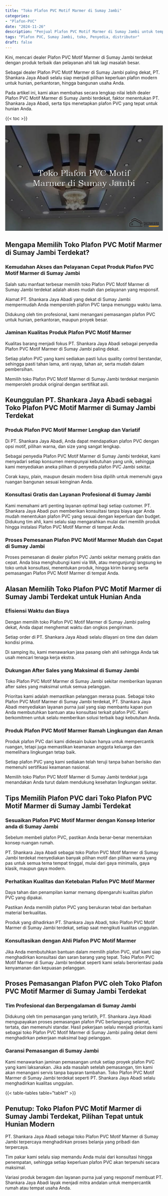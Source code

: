 ```yaml
---
title: "Toko Plafon PVC Motif Marmer di Sumay Jambi"
categories: 
- "Plafon-PVC"
date: "2024-11-26"
description: "Penjual Plafon PVC Motif Marmer di Sumay Jambi untuk tempat tinggal, kantor, dan toko. Material terbaik, pilihan motif, variasi warna modern, dengan servis pemasangan ditangani oleh tenaga ahli berpengalaman dan garansi resmi!|Servis distribusi Plafon PVC Motif Marmer di Sumay Jambi bagi keperluan rumah, perkantoran, maupun ritel, beserta plafon unggulan dan pemasangan oleh tenaga ahli profesional dan jaminan resmi.|Solusi Plafon PVC Motif Marmer di Sumay Jambi yang terbukti bagi tempat tinggal, perkantoran, serta gerai, dengan produk unggulan dan penempatan oleh teknisi ahli serta garansi resmi.|Distribusi Plafon PVC Motif Marmer di Sumay Jambi bagi rumah, kantor, serta toko, dengan produk terbaik dan instalasi ditangani oleh teknisi profesional, lengkap dengan garansi resmi.}"
tags: "Plafon PVC, Sumay Jambi, toko, Penyedia, distributor"
draft: false
---
```


Kini, mencari dealer Plafon PVC Motif Marmer di Sumay Jambi terdekat dengan produk terbaik dan pelayanan ahli tak lagi masalah besar.

Sebagai dealer Plafon PVC Motif Marmer di Sumay Jambi paling dekat, PT. Shankara Jaya Abadi selalu siap menjadi pilihan keperluan plafon modern untuk hunian, perkantoran, hingga bangunan usaha Anda.

Pada artikel ini, kami akan membahas secara lengkap nilai lebih dealer Plafon PVC Motif Marmer di Sumay Jambi terdekat, faktor menentukan PT. Shankara Jaya Abadi, serta tips menetapkan plafon PVC yang tepat untuk hunian Anda.

{{< toc >}}

![Toko Plafon PVC Motif Marmer di Sumay Jambi](/images/Plafon-PVC/Toko-Plafon-PVC-Motif-Marmer-di-Sumay-Jambi.png)


## Mengapa Memilih Toko Plafon PVC Motif Marmer di Sumay Jambi Terdekat?

### Kemudahan Akses dan Pelayanan Cepat Produk Plafon PVC Motif Marmer di Sumay Jambi

Salah satu manfaat terbesar memilih toko Plafon PVC Motif Marmer di Sumay Jambi terdekat adalah akses mudah dan pelayanan yang responsif.

Alamat PT. Shankara Jaya Abadi yang dekat di Sumay Jambi mempermudah Anda memperoleh plafon PVC tanpa menunggu waktu lama.

Didukung oleh tim profesional, kami menangani pemasangan plafon PVC untuk hunian, perkantoran, maupun proyek besar.

### Jaminan Kualitas Produk Plafon PVC Motif Marmer

Kualitas barang menjadi fokus PT. Shankara Jaya Abadi sebagai penyedia Plafon PVC Motif Marmer di Sumay Jambi paling dekat.

Setiap plafon PVC yang kami sediakan pasti lulus quality control berstandar, sehingga pasti tahan lama, anti rayap, tahan air, serta mudah dalam pembersihan.

Memilih toko Plafon PVC Motif Marmer di Sumay Jambi terdekat menjamin memperoleh produk original dengan sertifikat asli.

## Keunggulan PT. Shankara Jaya Abadi sebagai Toko Plafon PVC Motif Marmer di Sumay Jambi Terdekat

### Produk Plafon PVC Motif Marmer Lengkap dan Variatif

Di PT. Shankara Jaya Abadi, Anda dapat mendapatkan plafon PVC dengan opsi motif, pilihan warna, dan size yang sangat lengkap.

Sebagai penyedia Plafon PVC Motif Marmer di Sumay Jambi terdekat, kami menyadari setiap konsumen mempunyai kebutuhan yang unik, sehingga kami menyediakan aneka pilihan di penyedia plafon PVC Jambi sekitar.

Corak kayu, plain, maupun desain modern bisa dipilih untuk memenuhi gaya ruangan bangunan sesuai keinginan Anda.

### Konsultasi Gratis dan Layanan Profesional di Sumay Jambi

Kami memahami arti penting layanan optimal bagi setiap customer. PT. Shankara Jaya Abadi pun memberikan konsultasi tanpa biaya agar Anda mudah menentukan plafon PVC yang sesuai dengan keperluan dan budget. Didukung tim ahli, kami selalu siap mengarahkan mulai dari memilih produk hingga instalasi Plafon PVC Motif Marmer di tempat Anda.

### Proses Pemesanan Plafon PVC Motif Marmer Mudah dan Cepat di Sumay Jambi

Proses pemesanan di dealer plafon PVC Jambi sekitar memang praktis dan cepat. Anda bisa menghubungi kami via WA, atau mengunjungi langsung ke toko untuk konsultasi, menentukan produk, hingga kirim barang serta pemasangan Plafon PVC Motif Marmer di tempat Anda.

## Alasan Memilih Toko Plafon PVC Motif Marmer di Sumay Jambi Terdekat untuk Hunian Anda

### Efisiensi Waktu dan Biaya

Dengan memilih toko Plafon PVC Motif Marmer di Sumay Jambi paling dekat, Anda dapat menghemat waktu dan ongkos pengiriman.

Setiap order di PT. Shankara Jaya Abadi selalu dilayani on time dan dalam kondisi prima.

Di samping itu, kami menawarkan jasa pasang oleh ahli sehingga Anda tak usah mencari tenaga kerja ekstra.

### Dukungan After Sales yang Maksimal di Sumay Jambi

Toko Plafon PVC Motif Marmer di Sumay Jambi sekitar memberikan layanan after sales yang maksimal untuk semua pelanggan.

Prioritas kami adalah memastikan pelanggan merasa puas. Sebagai toko Plafon PVC Motif Marmer di Sumay Jambi terdekat, PT. Shankara Jaya Abadi menyediakan layanan purna jual yang siap membantu kapan pun Anda membutuhkan bantuan atau konsultasi terkait plafon PVC. Kami berkomitmen untuk selalu memberikan solusi terbaik bagi kebutuhan Anda.

### Produk Plafon PVC Motif Marmer Ramah Lingkungan dan Aman

Produk plafon PVC dari kami didesain bukan hanya untuk mempercantik ruangan, tetapi juga memastikan keamanan anggota keluarga dan memelihara lingkungan tetap baik.

Setiap plafon PVC yang kami sediakan telah teruji tanpa bahan berisiko dan memenuhi sertifikasi keamanan nasional.

Memilih toko Plafon PVC Motif Marmer di Sumay Jambi terdekat juga menandakan Anda turut dalam mendukung kesehatan lingkungan sekitar.

## Tips Memilih Plafon PVC dari Toko Plafon PVC Motif Marmer di Sumay Jambi Terdekat

### Sesuaikan Plafon PVC Motif Marmer dengan Konsep Interior anda di Sumay Jambi

Sebelum membeli plafon PVC, pastikan Anda benar-benar menentukan konsep ruangan rumah.

PT. Shankara Jaya Abadi sebagai toko Plafon PVC Motif Marmer di Sumay Jambi terdekat menyediakan banyak pilihan motif dan pilihan warna yang pas untuk semua tema tempat tinggal, mulai dari gaya minimalis, gaya klasik, maupun gaya modern.

### Perhatikan Kualitas dan Ketebalan Plafon PVC Motif Marmer

Daya tahan dan penampilan kamar memang dipengaruhi kualitas plafon PVC yang dipakai.

Pastikan Anda memilih plafon PVC yang berukuran tebal dan berbahan material berkualitas.

Produk yang dihadirkan PT. Shankara Jaya Abadi, toko Plafon PVC Motif Marmer di Sumay Jambi terdekat, setiap saat mengikuti kualitas unggulan.

### Konsultasikan dengan Ahli Plafon PVC Motif Marmer

Jika Anda membutuhkan bantuan dalam memilih plafon PVC, staf kami siap menghadirkan konsultasi dan saran barang yang tepat. Toko Plafon PVC Motif Marmer di Sumay Jambi terdekat seperti kami selalu berorientasi pada kenyamanan dan kepuasan pelanggan.

## Proses Pemasangan Plafon PVC oleh Toko Plafon PVC Motif Marmer di Sumay Jambi Terdekat

### Tim Profesional dan Berpengalaman di Sumay Jambi

Didukung oleh tim pemasangan yang terlatih, PT. Shankara Jaya Abadi mengupayakan proses pemasangan plafon PVC berlangsung selamat, tertata, dan memenuhi standar. Hasil pekerjaan selalu menjadi prioritas kami sebagai toko Plafon PVC Motif Marmer di Sumay Jambi paling dekat demi menghadirkan pekerjaan maksimal bagi pelanggan.

### Garansi Pemasangan di Sumay Jambi

Kami menawarkan jaminan pemasangan untuk setiap proyek plafon PVC yang kami laksanakan. Jika ada masalah setelah pemasangan, tim kami akan menangani servis tanpa bayaran tambahan. Toko Plafon PVC Motif Marmer di Sumay Jambi terdekat seperti PT. Shankara Jaya Abadi selalu menghadirkan kualitas unggulan.

{{< table-tables table="table1" >}}

## Penutup: Toko Plafon PVC Motif Marmer di Sumay Jambi Terdekat, Pilihan Tepat untuk Hunian Modern

PT. Shankara Jaya Abadi sebagai toko Plafon PVC Motif Marmer di Sumay Jambi terpercaya menghadirkan proses belanja yang pribadi dan terpercaya.

Tim pakar kami selalu siap memandu Anda mulai dari konsultasi hingga penempatan, sehingga setiap keperluan plafon PVC akan terpenuhi secara maksimal.

Variasi produk beragam dan layanan purna jual yang responsif membuat PT. Shankara Jaya Abadi layak menjadi mitra andalan untuk mempercantik rumah atau tempat usaha Anda.